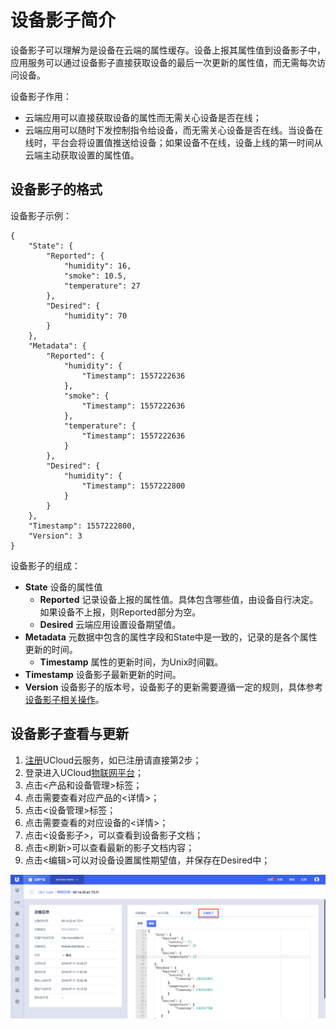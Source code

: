 # 设备影子简介
设备影子可以理解为是设备在云端的属性缓存。设备上报其属性值到设备影子中，应用服务可以通过设备影子直接获取设备的最后一次更新的属性值，而无需每次访问设备。

设备影子作用：
- 云端应用可以直接获取设备的属性而无需关心设备是否在线；
- 云端应用可以随时下发控制指令给设备，而无需关心设备是否在线。当设备在线时，平台会将设置值推送给设备；如果设备不在线，设备上线的第一时间从云端主动获取设置的属性值。



## 设备影子的格式

设备影子示例：
```
{
	"State": {
		"Reported": {
			"humidity": 16,
			"smoke": 10.5,
			"temperature": 27
		},
		"Desired": {
		    "humidity": 70
		}
	},
	"Metadata": {
		"Reported": {
			"humidity": {
				"Timestamp": 1557222636
			},
			"smoke": {
				"Timestamp": 1557222636
			},
			"temperature": {
				"Timestamp": 1557222636
			}
		},
		"Desired": {
		    "humidity": {
				"Timestamp": 1557222800
			}
		}
	},
	"Timestamp": 1557222800,
	"Version": 3
}
```

设备影子的组成：
- **State** 设备的属性值
  - **Reported**  记录设备上报的属性值。具体包含哪些值，由设备自行决定。如果设备不上报，则Reported部分为空。
  - **Desired**   云端应用设置设备期望值。
- **Metadata** 元数据中包含的属性字段和State中是一致的，记录的是各个属性更新的时间。
  - **Timestamp** 属性的更新时间，为Unix时间戳。
- **Timestamp**  设备影子最新更新的时间。
- **Version**   设备影子的版本号，设备影子的更新需要遵循一定的规则，具体参考[设备影子相关操作](/iot/uiot-core/console_guide/device_shadow/operation_guide)。



## 设备影子查看与更新

1. [注册](https://passport.ucloud.cn/#register)UCloud云服务，如已注册请直接第2步；
2. 登录进入UCloud[物联网平台](https://console.ucloud.cn/uiot)；
3. 点击<产品和设备管理>标签；
4. 点击需要查看对应产品的<详情>；
5. 点击<设备管理>标签；
6. 点击需要查看的对应设备的<详情>；
7. 点击<设备影子>，可以查看到设备影子文档；
8. 点击<刷新>可以查看最新的影子文档内容；
9. 点击<编辑>可以对设备设置属性期望值，并保存在Desired中；

![设备影子文档](/images/设备影子文档.png)

